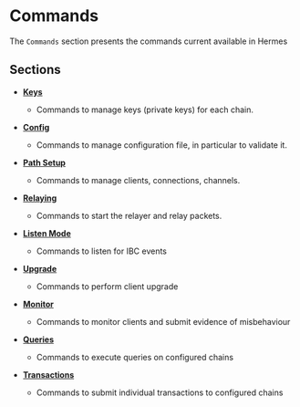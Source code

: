 # Commands

The `Commands` section presents the commands current available in Hermes

## Sections

* **[Keys](./keys/index.md)**

    * Commands to manage keys (private keys) for each chain.

* **[Config](./config.md)**

    * Commands to manage configuration file, in particular to validate it.

* **[Path Setup](./path-setup/index.md)**

    * Commands to manage clients, connections, channels.

* **[Relaying](./relaying/index.md)**

    * Commands to start the relayer and relay packets.

* **[Listen Mode](./listen/index.md)**

    * Commands to listen for IBC events

* **[Upgrade](./upgrade/index.md)**

    * Commands to perform client upgrade

* **[Monitor](./misbehaviour/index.md)**

    * Commands to monitor clients and submit evidence of misbehaviour

* **[Queries](./queries/index.md)**

    * Commands to execute queries on configured chains

* **[Transactions](./tx/index.md)**

    * Commands to submit individual transactions to configured chains
